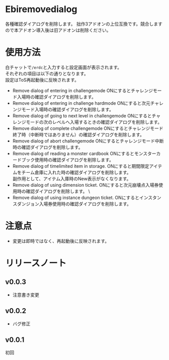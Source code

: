 # Ebiremovedialog
各種確認ダイアログを削除します。
拙作3アドオンの上位互換です。競合しますので本アドオン導入後は旧アドオンは削除ください。
# 使用方法
白チャットで`/erdc`と入力すると設定画面が表示されます。  
それぞれの項目は以下の通りとなります。  
設定はToS再起動後に反映されます。  
- Remove dialog of entering in challengemode
ONにするとチャレンジモード入場時の確認ダイアログを削除します。
- Remove dialog of entering in challenge hardmode 
ONにすると次元チャレンジモード入場時の確認ダイアログを削除します。
- Remove dialog of going to next level in challengemode
ONにするとチャレンジモードの次のレベルへ入場するときの確認ダイアログを削除します。
- Remove dialog of complete challengemode
ONにするとチャレンジモード終了時（中断時ではありません）の確認ダイアログを削除します。
- Remove dialog of abort challengemode
ONにするとチャレンジモード中断時の確認ダイアログを削除します。
- Remove dialog of reading a monster cardbook
ONにするとモンスターカードブック使用時の確認ダイアログを削除します。
- Remove dialog of timelimited item in storage.
ONにすると期間限定アイテムをチーム倉庫に入れた時の確認ダイアログを削除します。  
副作用として、アイテム入庫時のNew表示がなくなります。
- Remove dialog of using dimension ticket.
ONにすると次元崩壊点入場券使用時の確認ダイアログを削除します。  \
- Remove dialog of using instance dungeon ticket.
ONにするとインスタンスダンジョン入場券使用時の確認ダイアログを削除します。  

# 注意点
* 変更は即時ではなく、再起動後に反映されます。

# リリースノート
## v0.0.3
* 注意書き変更
## v0.0.2 
* バグ修正
## v0.0.1
初回

